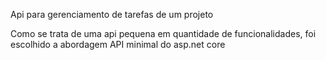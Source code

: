 Api para gerenciamento de tarefas de um projeto

Como se trata de uma api pequena em quantidade de funcionalidades, foi escolhido a abordagem API minimal do asp.net core
